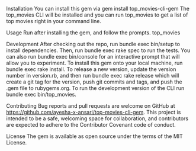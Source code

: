 Installation
You can install this gem via 
    gem install top_movies-cli-gem
The top_movies CLI will be installed and you can run top_movies to get a list of top movies right in your command line.

Usage
Run after installing the gem, and follow the prompts.
    top_movies 
    
Development
After checking out the repo, run bundle exec bin/setup to install dependencies. Then, run bundle exec rake spec to run the tests. You can also run bundle exec bin/console for an interactive prompt that will allow you to experiment.
To install this gem onto your local machine, run bundle exec rake install. To release a new version, update the version number in version.rb, and then run        bundle exec rake release which will create a git tag for the version, push git commits and tags, and push the .gem file to rubygems.org. To run the development version of the CLI run bundle exec bin/top_movies.

Contributing
Bug reports and pull requests are welcome on GitHub at https://github.com/ayesha-x-ansari/top-movies-cli-gem. This project is intended to be a safe, welcoming space for collaboration, and contributors are expected to adhere to the Contributor Covenant code of conduct.

License
The gem is available as open source under the terms of the MIT License.